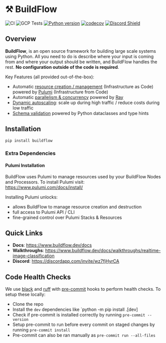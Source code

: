 # ⚒️ BuildFlow

![CI](https://github.com/launchflow/buildflow/actions/workflows/python_ci.yaml/badge.svg)
![GCP Tests](https://github.com/launchflow/buildflow/actions/workflows/gcp_integration.yaml/badge.svg)
[![Python version](https://badge.fury.io/py/buildflow.svg)](https://pypi.org/project/buildflow)
[![codecov](https://codecov.io/gh/launchflow/buildflow/branch/main/graph/badge.svg?token=AO0TP8XG7X)](https://codecov.io/gh/launchflow/buildflow)
[![Discord Shield](https://discordapp.com/api/guilds/1082821064180117575/widget.png?style=shield)](https://discordapp.com/invite/wz7fjHyrCA)


## Overview
**BuildFlow**, is an open source framework for building large scale systems using Python. All you need to do is describe where your input is coming from and where your output should be written, and BuildFlow handles the rest. **No configuration outside of the code is required**.

Key Features (all provided out-of-the-box):

- Automatic [resource creation / management](https://www.buildflow.dev/docs/features/infrastructure-from-code) (Infrastructure as Code) powered by [Pulumi](https://github.com/pulumi/pulumi) (Infrastructure from Code)
- Automatic [parallelism & concurrency](https://www.buildflow.dev/docs/features/parallelism) powered by [Ray](https://github.com/ray-project/ray)
- [Dynamic autoscaling](https://www.buildflow.dev/docs/features/autoscaling): scale up during high traffic / reduce costs during low traffic
- [Schema validation](https://www.buildflow.dev/docs/features/schema-validation) powered by Python dataclasses and type hints

## Installation

```bash
pip install buildflow
```

### Extra Dependencies

#### Pulumi Installation

BuildFlow uses Pulumi to manage resources used by your BuildFlow Nodes and Processors. To install Pulumi visit: https://www.pulumi.com/docs/install/

Installing Pulumi unlocks:
- allows BuildFlow to manage resource creation and destruction
- full access to Pulumi API / CLI
- fine-grained control over Pulumi Stacks & Resources


## Quick Links

- **Docs**: https://www.buildflow.dev/docs
- **Walkthroughs**: https://www.buildflow.dev/docs/walkthroughs/realtime-image-classification
- **Discord**: https://discordapp.com/invite/wz7fjHyrCA

## Code Health Checks

We use [black](https://github.com/psf/black) and [ruff](https://github.com/charliermarsh/ruff) with [pre-commit](https://pre-commit.com/) hooks to perform health checks.
To setup these locally:

- Clone the repo
- Install the `dev` dependencies like `python -m pip install .[dev]
- Check if pre-commit is installed correctly by running `pre-commit --version`
- Setup pre-commit to run before every commit on staged changes by running `pre-commit install`
- Pre-commit can also be ran manually as `pre-commit run --all-files`
